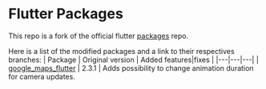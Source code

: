 # Flutter Packages

This repo is a fork of the official flutter [packages](https://github.com/flutter/packages) repo.

Here is a list of the modified packages and a link to their respectives branches:
| Package | Original version | Added features\|fixes |
|---|---|---|
| [google_maps_flutter](https://github.com/RideMyPark/flutter_packages/tree/fork-google_maps-2.3.1) | 2.3.1 | Adds possibility to change animation duration for camera updates.

